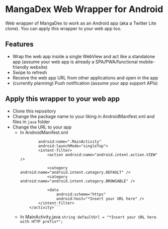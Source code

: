 
# MangaDex Web Wrapper for Android

Web wrapper of MangaDex to work as an Android app (aka a Twitter Lite clone). You can apply this wrapper to your web app too.

## Features
- Wrap the web app inside a single WebView and act like a standalone app (assume your web app is already a SPA/PWA/functional mobile-friendly website)
- Swipe to refresh
- Receive the web app URL from other applications and open in the app
- (currently planning) Push notification (assume your app support APIs)

## Apply this wrapper to your web app
- Clone this repository
- Change the package name to your liking in AndroidManifest.xml and files in `java` folder
- Change the URL to your app
  + In AndroidManifest.xml
    ```<activity
            android:name=".MainActivity"
            android:launchMode="singleTop">
            <intent-filter>
                <action android:name="android.intent.action.VIEW" />

                <category android:name="android.intent.category.DEFAULT" />
                <category android:name="android.intent.category.BROWSABLE" />

                <data
                    android:scheme="https"
                    android:host="*Insert your URL here" />
            </intent-filter>
        </activity>```
  + In MainActivity.java
    `string defaultUrl = "*Insert your URL here with HTTP prefix*";`

